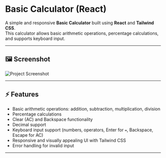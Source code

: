 # Basic Calculator (React)

A simple and responsive **Basic Calculator** built using **React** and **Tailwind CSS**.  
This calculator allows basic arithmetic operations, percentage calculations, and supports keyboard input.

---

## 🖼 Screenshot

![Project Screenshot](assets/Output-Src.png)

---

## ⚡ Features

- Basic arithmetic operations: addition, subtraction, multiplication, division
- Percentage calculations
- Clear (AC) and Backspace functionality
- Decimal support
- Keyboard input support (numbers, operators, Enter for `=`, Backspace, Escape for AC)
- Responsive and visually appealing UI with Tailwind CSS
- Error handling for invalid input

---
